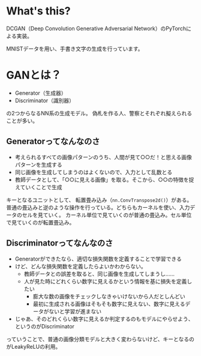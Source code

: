 # What's this?
DCGAN（Deep Convolution Generative Adversarial Network）のPyTorchによる実装。

MNISTデータを用い、手書き文字の生成を行っています。


# GANとは？
- Generator（生成器）
- Discriminator（識別器）

の2つからなるNN系の生成モデル。
偽札を作る人、警察とそれぞれ擬えられることが多い。

## Generatorってなんなのさ
- 考えられるすべての画像パターンのうち、人間が見て○○だ！と思える画像パターンを生成する
- 同じ画像を生成してしまうのはよくないので、入力として乱数とる
- 教師データとして、「○○に見える画像」を取る。そこから、○○の特徴を捉えていくことで生成

キーとなるユニットとして、 転置畳み込み（`nn.ConvTranspose2d()`）がある。
普通の畳込みと逆のような操作を行っている。どちらもカーネルを使い、入力データのセルを見ていく。
カーネル単位で見ていくのが普通の畳込み。セル単位で見ていくのが転置畳込み。

## Discriminatorってなんなのさ
- Generatorができたなら、適切な損失関数を定義することで学習できる
- けど、どんな損失関数を定義したらよいかわからない。
  - 教師データとの誤差を取ると、同じ画像を生成してしまうし……
  - 人が見た時にどれくらい数字に見えるかという情報を基に損失を定義したい
    - 膨大な数の画像をチェックしなきゃいけないから人だとしんどい
    - 最初に生成される画像はそもそも数字に見えない、数字に見えるデータがないと学習が進まない
- じゃあ、そのどれくらい数字に見えるか判定するのもモデルにやらせよう、というのがDiscriminator

っていうことで、普通の画像分類モデルと大きく変わらないけど、キーとなるのがLeakyReLUの利用。
